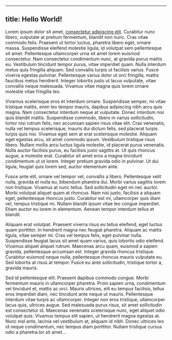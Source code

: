 -----
title: Hello World!
-----



Lorem ipsum dolor sit amet, [consectetur adipiscing elit](http://google.com). Curabitur nunc libero, vulputate at pretium fermentum, blandit non nunc. Cras vitae commodo felis. Praesent ut tortor luctus, pharetra libero eget, ornare massa. Suspendisse eleifend molestie ligula, id volutpat sem pellentesque sit amet. Pellentesque ullamcorper urna sit amet lorem euismod consectetur. Nam consectetur condimentum nunc, at gravida purus mattis eu. Vestibulum tincidunt tempor purus, vitae imperdiet quam. Nulla interdum metus quis fringilla aliquam. Sed convallis turpis ut facilisis varius. Fusce viverra egestas pulvinar. Pellentesque varius dolor ut orci fringilla, mattis faucibus metus hendrerit. Integer lobortis justo ut lacus vulputate, vitae convallis neque malesuada. Vivamus vitae magna quis lorem ornare molestie vitae fringilla leo.

Vivamus scelerisque eros et interdum ornare. Suspendisse semper, mi vitae tristique mattis, enim leo tempor mauris, dapibus adipiscing nibh arcu quis magna. Nam consectetur interdum neque at vulputate. Donec interdum nisi quis blandit mattis. Suspendisse commodo, libero in varius sollicitudin, tortor nisi rutrum felis, nec accumsan sapien risus vitae elit. Cras venenatis, nulla vel tempus scelerisque, mauris dui dictum felis, sed placerat turpis turpis quis nisi. Vivamus eget sem at erat scelerisque molestie. Aliquam eget egestas arcu, sit amet commodo ipsum. Vestibulum tristique risus libero. Nullam mollis arcu luctus ligula molestie, id placerat purus venenatis. Nulla auctor facilisis purus, eu facilisis justo sagittis at. Ut quis rhoncus augue, a molestie erat. Curabitur sit amet eros a magna tincidunt condimentum ut ut lorem. Integer pretium gravida odio in pulvinar. Ut dui ligula, feugiat quis lorem sed, auctor elementum ante.

Fusce ante elit, ornare vel tempor vel, convallis a libero. Pellentesque velit nulla, gravida et nulla eu, bibendum pharetra dui. Morbi varius sagittis lorem non tristique. Vivamus at nunc tellus. Sed sollicitudin eget mi nec auctor. Morbi volutpat aliquet quam at rhoncus. Nam nisi justo, facilisis a aliquam eget, pellentesque rhoncus justo. Curabitur est mi, ullamcorper quis diam vel, tempus tristique mi. Nullam blandit ipsum vitae leo congue imperdiet. Etiam auctor eu lorem in elementum. Aenean tempor interdum tellus et blandit.

Aliquam erat volutpat. Praesent viverra risus eu tellus eleifend, eget luctus quam porttitor. In hendrerit magna nec feugiat pharetra. Aliquam ac mattis ligula, vitae semper mi. Cras vel tempus felis, eget pulvinar nulla. Suspendisse feugiat lacus sit amet quam varius, quis lobortis odio eleifend. Vivamus aliquet aliquet rutrum. Maecenas arcu quam, euismod a sapien gravida, pellentesque accumsan est. Integer gravida rhoncus tristique. Curabitur euismod neque nulla, pellentesque rhoncus mauris vulputate eu. Sed lobortis at risus at tempor. Fusce eu ante sollicitudin, tristique tortor a, gravida mauris.

Sed id pellentesque elit. Praesent dapibus commodo congue. Morbi fermentum mauris in ullamcorper pharetra. Proin sapien urna, condimentum vel tincidunt et, mattis ac orci. Mauris ultrices, elit eu tempus facilisis, tellus eros imperdiet diam, nec tincidunt ante neque ut mauris. Pellentesque interdum vitae turpis ac ullamcorper. Integer non eros tristique, ullamcorper lacus quis, ultrices augue. Sed malesuada purus risus, sit amet sollicitudin est consectetur id. Maecenas venenatis scelerisque nunc, eget aliquet odio volutpat quis. Vivamus tempus elit sapien, ut hendrerit magna egestas at. Nunc nisl ante, lacinia vel vestibulum at, aliquam id nibh. Donec ultrices leo id neque condimentum, nec tempus diam porttitor. Nullam tristique cursus odio a pharetra.lor sit amet...
